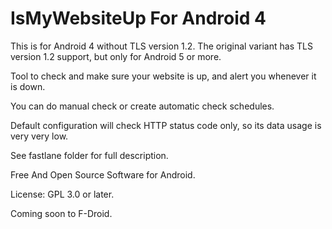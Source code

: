 # IsMyWebsiteUp For Android 4

This is for Android 4 without TLS version 1.2. The original variant has TLS version 1.2 support, but only for Android 5 or more.

Tool to check and make sure your website is up, and alert you whenever it is down.

You can do manual check or create automatic check schedules.

Default configuration will check HTTP status code only, so its data usage is very very low.

See fastlane folder for full description.

Free And Open Source Software for Android.

License: GPL 3.0 or later.

Coming soon to F-Droid.
